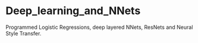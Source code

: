 # Deep_learning_and_NNets

Programmed Logistic Regressions, deep layered NNets, ResNets and Neural Style Transfer.
